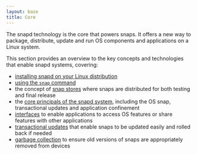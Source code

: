 ```yaml
---
layout: base
title: Core
---
```


The snapd technology is the core that powers snaps. It offers a new way to package, distribute, update and run OS components and applications on a Linux system.

This section provides an overview to the key concepts and technologies that enable snapd systems, covering:

- [installing snapd on your Linux distribution](/docs/core/install)
- [using the `snap` command](/docs/core/usage)
- the concept of [snap stores](/docs/core/store) where snaps are distributed for both testing and final release
- the [core principals of the snapd system](/docs/core/snapd), including the OS snap, transactional updates and application confinement
- [interfaces](/docs/core/interfaces) to enable applications to access OS features or share features with other applications
- [transactional updates](/docs/core/updates) that enable snaps to be updated easily and rolled back if needed
- [garbage collection](/docs/core/versions) to ensure old versions of snaps are appropriately removed from devices